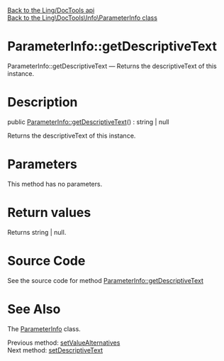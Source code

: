 [Back to the Ling/DocTools api](https://github.com/lingtalfi/DocTools/blob/master/doc/api/Ling/DocTools.md)<br>
[Back to the Ling\DocTools\Info\ParameterInfo class](https://github.com/lingtalfi/DocTools/blob/master/doc/api/Ling/DocTools/Info/ParameterInfo.md)


ParameterInfo::getDescriptiveText
================



ParameterInfo::getDescriptiveText — Returns the descriptiveText of this instance.




Description
================


public [ParameterInfo::getDescriptiveText](https://github.com/lingtalfi/DocTools/blob/master/doc/api/Ling/DocTools/Info/ParameterInfo/getDescriptiveText.md)() : string | null




Returns the descriptiveText of this instance.




Parameters
================

This method has no parameters.


Return values
================

Returns string | null.








Source Code
===========
See the source code for method [ParameterInfo::getDescriptiveText](/blob/master/Info/ParameterInfo.php#L144-L147)


See Also
================

The [ParameterInfo](https://github.com/lingtalfi/DocTools/blob/master/doc/api/Ling/DocTools/Info/ParameterInfo.md) class.

Previous method: [setValueAlternatives](https://github.com/lingtalfi/DocTools/blob/master/doc/api/Ling/DocTools/Info/ParameterInfo/setValueAlternatives.md)<br>Next method: [setDescriptiveText](https://github.com/lingtalfi/DocTools/blob/master/doc/api/Ling/DocTools/Info/ParameterInfo/setDescriptiveText.md)<br>

